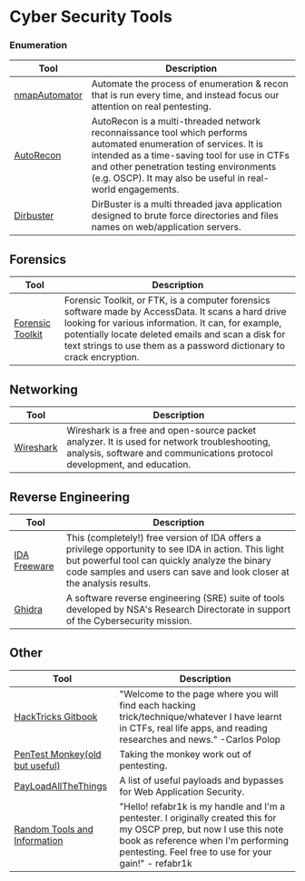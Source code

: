 # Cyber Security Tools

### Enumeration

| Tool      |      Description      |
|-----------|-----------------------|
|[nmapAutomator](https://github.com/21y4d/nmapAutomator)|Automate the process of enumeration & recon that is run every time, and instead focus our attention on real pentesting.|
|[AutoRecon](https://github.com/Tib3rius/AutoRecon)|AutoRecon is a multi-threaded network reconnaissance tool which performs automated enumeration of services. It is intended as a time-saving tool for use in CTFs and other penetration testing environments (e.g. OSCP). It may also be useful in real-world engagements.|
|[Dirbuster](https://github.com/KajanM/DirBuster)|DirBuster is a multi threaded java application designed to brute force directories and files names on web/application servers.|

## Forensics

| Tool      |      Description      |
|-----------|-----------------------|
|[Forensic Toolkit](https://accessdata.com/product-download)|Forensic Toolkit, or FTK, is a computer forensics software made by AccessData. It scans a hard drive looking for various information. It can, for example, potentially locate deleted emails and scan a disk for text strings to use them as a password dictionary to crack encryption.|

## Networking

| Tool      |      Description      |
|-----------|-----------------------|
|[Wireshark](https://www.wireshark.org/download.html)|Wireshark is a free and open-source packet analyzer. It is used for network troubleshooting, analysis, software and communications protocol development, and education.|

## Reverse Engineering

| Tool      |      Description      |
|-----------|-----------------------|
|[IDA Freeware](https://hex-rays.com/ida-free/)|This (completely!) free version of IDA offers a privilege opportunity to see IDA in action. This light but powerful tool can quickly analyze the binary code samples and users can save and look closer at the analysis results.|
|[Ghidra](https://github.com/NationalSecurityAgency/ghidra)|A software reverse engineering (SRE) suite of tools developed by NSA's Research Directorate in support of the Cybersecurity mission.|

## Other

| Tool      |      Description      |
|-----------|-----------------------|
|[HackTricks Gitbook](https://book.hacktricks.xyz/)|"Welcome to the page where you will find each hacking trick/technique/whatever I have learnt in CTFs, real life apps, and reading researches and news." -Carlos Polop|
|[PenTest Monkey(old but useful)](https://pentestmonkey.net/)|Taking the monkey work out of pentesting.|
|[PayLoadAllTheThings](https://github.com/swisskyrepo/PayloadsAllTheThings)|A list of useful payloads and bypasses for Web Application Security.|
|[Random Tools and Information](https://refabr1k.gitbook.io/oscp/metasploit/basic-usage)|"Hello! refabr1k is my handle and I'm a pentester. I originally created this for my OSCP prep, but now I use this note book as reference when I'm performing pentesting. Feel free to use for your gain!" - refabr1k|
